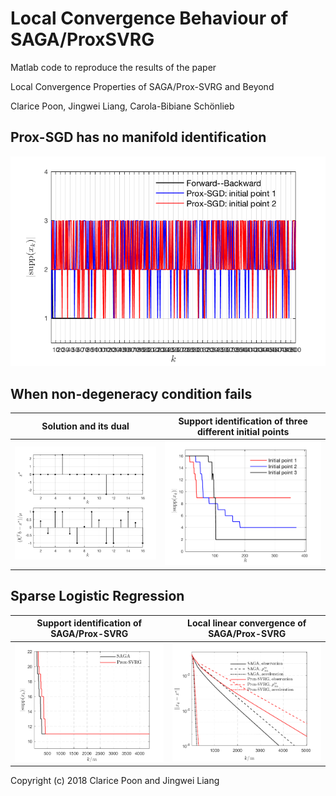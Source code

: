 # Local Convergence Behaviour of SAGA/ProxSVRG

Matlab code to reproduce the results of the paper

Local Convergence Properties of SAGA/Prox-SVRG and Beyond

Clarice Poon, Jingwei Liang, Carola-Bibiane Schönlieb



## Prox-SGD has no manifold identification

![Prox-SGD has no identification](codes/Prox-SGD-no-identification/Supp-ProxSGD-LASSO.png)



## When non-degeneracy condition fails

Solution and its dual          |  Support identification of three different initial points
:-------------------------:|:-------------------------:
![ ](codes/ND-fails/ND-xsol-gsol-LASSO.png)  |  ![ ](codes/ND-fails/ND-supp(xk)-LASSO.png)



## Sparse Logistic Regression

Support identification of SAGA/Prox-SVRG          |  Local linear convergence of SAGA/Prox-SVRG
:-------------------------:|:-------------------------:
![ ](codes/Sparse-LogReg/LogisticRegression_saga_svrg_support.png)  |  ![ ](codes/Sparse-LogReg/LogisticRegression_saga_svrg_rate.png)




Copyright (c) 2018 Clarice Poon and  Jingwei Liang